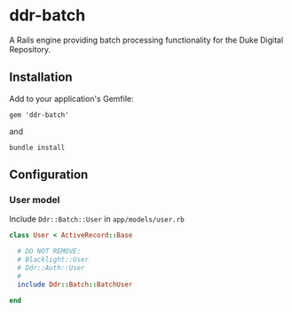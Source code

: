 # ddr-batch

A Rails engine providing batch processing functionality for the Duke Digital Repository.

## Installation

Add to your application's Gemfile:

    gem 'ddr-batch'

and

    bundle install

## Configuration

### User model

Include `Ddr::Batch::User` in `app/models/user.rb`

```ruby
class User < ActiveRecord::Base

  # DO NOT REMOVE:
  # Blacklight::User
  # Ddr::Auth::User
  #
  include Ddr::Batch::BatchUser

end
```
